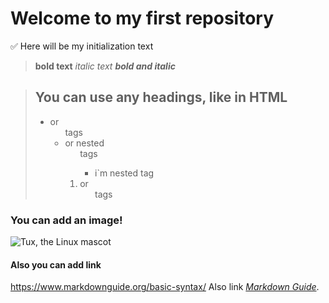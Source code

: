 # Welcome to my first repository

✅ Here will be my initialization text

> **bold text** *italic text* **_bold and italic_** 

> ## You can use any headings, like in HTML
> - or <ul> tags
> - or nested <ul> tags
>   - i`m nested tag
> 1. or  <ol> tags  

### You can add an image!
![Tux, the Linux mascot](https://tineye.com/images/meloncat.jpg)

#### Also you can add link
<https://www.markdownguide.org/basic-syntax/>
Also link *[Markdown Guide](https://www.markdownguide.org/basic-syntax/)*.